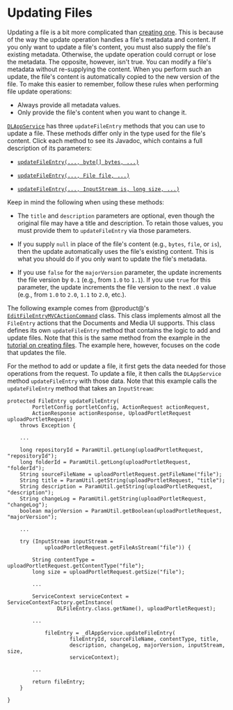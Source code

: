 # Updating Files

Updating a file is a bit more complicated than 
[creating one](liferay.com). 
This is because of the way the update operation handles a file's metadata and 
content. If you only want to update a file's content, you must also supply the 
file's existing metadata. Otherwise, the update operation could corrupt or lose 
the metadata. The opposite, however, isn't true. You can modify a file's 
metadata without re-supplying the content. When you perform such an update, the 
file's content is automatically copied to the new version of the file. To make 
this easier to remember, follow these rules when performing file update 
operations: 

-   Always provide all metadata values. 
-   Only provide the file's content when you want to change it. 

[`DLAppService`](@platform-ref@/7.1-latest/javadocs/portal-kernel/com/liferay/document/library/kernel/service/DLAppService.html) 
has three `updateFileEntry` methods that you can use to update a file. These 
methods differ only in the type used for the file's content. Click each method 
to see its Javadoc, which contains a full description of its parameters: 

-   [`updateFileEntry(..., byte[] bytes, ...)`](@platform-ref@/7.1-latest/javadocs/portal-kernel/com/liferay/document/library/kernel/service/DLAppService.html#updateFileEntry-long-java.lang.String-java.lang.String-java.lang.String-java.lang.String-java.lang.String-boolean-byte:A-com.liferay.portal.kernel.service.ServiceContext-)

-   [`updateFileEntry(..., File file, ...)`](@platform-ref@/7.1-latest/javadocs/portal-kernel/com/liferay/document/library/kernel/service/DLAppService.html#updateFileEntry-long-java.lang.String-java.lang.String-java.lang.String-java.lang.String-java.lang.String-boolean-java.io.File-com.liferay.portal.kernel.service.ServiceContext-)

-   [`updateFileEntry(..., InputStream is, long size, ...)`](@platform-ref@/7.1-latest/javadocs/portal-kernel/com/liferay/document/library/kernel/service/DLAppService.html#updateFileEntry-long-java.lang.String-java.lang.String-java.lang.String-java.lang.String-java.lang.String-boolean-java.io.InputStream-long-com.liferay.portal.kernel.service.ServiceContext-)

Keep in mind the following when using these methods: 

-   The `title` and `description` parameters are optional, even though the 
    original file may have a title and description. To retain those values, you 
    must provide them to `updateFileEntry` via those parameters. 

-   If you supply `null` in place of the file's content (e.g., `bytes`, `file`, 
    or `is`), then the update automatically uses the file's existing content. 
    This is what you should do if you only want to update the file's metadata. 

-   If you use `false` for the `majorVersion` parameter, the update increments 
    the file version by `0.1` (e.g., from `1.0` to `1.1`). If you use `true` for 
    this parameter, the update increments the file version to the next `.0` 
    value (e.g., from `1.0` to `2.0`, `1.1` to `2.0`, etc.). 

The following example comes from @product@'s 
[`EditFileEntryMVCActionCommand`](https://github.com/liferay/liferay-portal/blob/master/modules/apps/document-library/document-library-web/src/main/java/com/liferay/document/library/web/internal/portlet/action/EditFileEntryMVCActionCommand.java) 
class. This class implements almost all the `FileEntry` actions that the 
Documents and Media UI supports. This class defines its own `updateFileEntry` 
method that contains the logic to add and update files. Note that this is the 
same method from the example in the 
[tutorial on creating files](liferay.com). The example here, however, focuses on 
the code that updates the file. 

For the method to add or update a file, it first gets the data needed for those 
operations from the request. To update a file, it then calls the `DLAppService` 
method `updateFileEntry` with those data. Note that this example calls the 
`updateFileEntry` method that takes an `InputStream`: 

    protected FileEntry updateFileEntry(
            PortletConfig portletConfig, ActionRequest actionRequest, 
            ActionResponse actionResponse, UploadPortletRequest uploadPortletRequest)
        throws Exception {

        ...

        long repositoryId = ParamUtil.getLong(uploadPortletRequest, "repositoryId");
        long folderId = ParamUtil.getLong(uploadPortletRequest, "folderId");
        String sourceFileName = uploadPortletRequest.getFileName("file");
        String title = ParamUtil.getString(uploadPortletRequest, "title");
        String description = ParamUtil.getString(uploadPortletRequest, "description");
        String changeLog = ParamUtil.getString(uploadPortletRequest, "changeLog");
        boolean majorVersion = ParamUtil.getBoolean(uploadPortletRequest, "majorVersion");

        ...

        try (InputStream inputStream =
                uploadPortletRequest.getFileAsStream("file")) {

            String contentType = uploadPortletRequest.getContentType("file");
            long size = uploadPortletRequest.getSize("file");

            ...

            ServiceContext serviceContext = ServiceContextFactory.getInstance(
                    DLFileEntry.class.getName(), uploadPortletRequest);

            ...

                fileEntry = _dlAppService.updateFileEntry(
                        fileEntryId, sourceFileName, contentType, title,
                        description, changeLog, majorVersion, inputStream, size,
                        serviceContext);

            ...

            return fileEntry;
        }

    }

